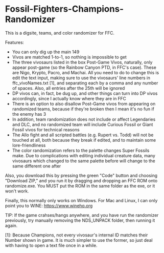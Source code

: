 # Fossil-Fighters-Champions-Randomizer
This is a digsite, teams, and color randomizer for FFC.

Features:
- You can only dig up the main 149
- Vivos are matched 1-to-1, so nothing is impossible to get
- The three vivosaurs listed in the box Post-Game Vivos, naturally, only appear post-game (so
  the Rainbow Canyon PTD, in FFC's case). These are Nigo, Krypto, Pacro, and Machai. All you
  need to do to change this is edit the text input, making sure to use the vivosaurs' line
  numbers in ffc_vivoNames.txt [1], and separating each by a comma and any number of spaces.
  Also, all entries after the 25th will be ignored
- DP vivos can, in fact, be dug up, and other things can turn into DP vivos accordingly,
  since I actually know where they are in FFC
- There is an option to also disallow Post-Game vivos from appearing on randomized teams,
  because if they're broken then I mean it's no fun if the enemy has 3
- In addition, team randomization does not include or affect Legendaries and DLC, and no
  randomized team will include Curious Fossil or Giant Fossil vivos for technical reasons
- The Allo fight and all scripted battles (e.g. Rupert vs. Todd) will not be touched at
  all, both because they break if edited, and to maintain some lore-friendliness
- The color randomization refers to the palette changes Super Fossils make. Due to
  complications with editing individual creature data, many vivosaurs which changed to
  the same palette before will change to the same different one after

Also, you download this by pressing the green "Code" button and choosing "Download ZIP," and
you run it by dragging and dropping an FFC ROM onto randomize.exe. You MUST put the ROM in
the same folder as the exe, or it won't work.

Finally, this normally only works on Windows. For Mac and Linux, I can only point you to
WINE: https://www.winehq.org

TIP: If the game crahses/hangs anywhere, and you have run the randomizer previously,
try manually removing the NDS_UNPACK folder, then running it again.


[1]: Because Champions, not every vivosaur's internal ID matches their Number shown in game.
It is much simpler to use the former, so just deal with having to open a text file once in 
a while.
